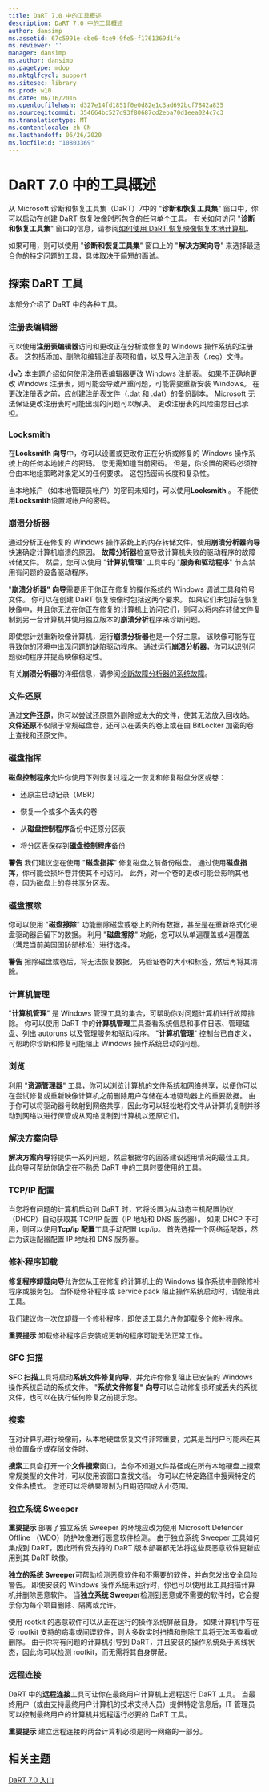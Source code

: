 ```yaml
---
title: DaRT 7.0 中的工具概述
description: DaRT 7.0 中的工具概述
author: dansimp
ms.assetid: 67c5991e-cbe6-4ce9-9fe5-f1761369d1fe
ms.reviewer: ''
manager: dansimp
ms.author: dansimp
ms.pagetype: mdop
ms.mktglfcycl: support
ms.sitesec: library
ms.prod: w10
ms.date: 06/16/2016
ms.openlocfilehash: d327e14fd1851f0e0d82e1c3ad692bcf7842a835
ms.sourcegitcommit: 354664bc527d93f80687cd2eba70d1eea024c7c3
ms.translationtype: MT
ms.contentlocale: zh-CN
ms.lasthandoff: 06/26/2020
ms.locfileid: "10803369"
---
```

# DaRT 7.0 中的工具概述


从 Microsoft 诊断和恢复工具集（DaRT）7中的 "**诊断和恢复工具集**" 窗口中，你可以启动在创建 DaRT 恢复映像时所包含的任何单个工具。 有关如何访问 "**诊断和恢复工具集**" 窗口的信息，请参阅[如何使用 DaRT 恢复映像恢复本地计算机](how-to-recover-local-computers-using-the-dart-recovery-image-dart-7.md)。

如果可用，则可以使用 "**诊断和恢复工具集**" 窗口上的 "**解决方案向导**" 来选择最适合你的特定问题的工具，具体取决于简短的面试。

## 探索 DaRT 工具


本部分介绍了 DaRT 中的各种工具。

### 注册表编辑器

可以使用**注册表编辑器**访问和更改正在分析或修复的 Windows 操作系统的注册表。 这包括添加、删除和编辑注册表项和值，以及导入注册表（.reg）文件。

**小心** 本主题介绍如何使用注册表编辑器更改 Windows 注册表。 如果不正确地更改 Windows 注册表，则可能会导致严重问题，可能需要重新安装 Windows。 在更改注册表之前，应创建注册表文件（.dat 和 .dat）的备份副本。 Microsoft 无法保证更改注册表时可能出现的问题可以解决。 更改注册表的风险由您自己承担。

 

### Locksmith

在**Locksmith 向导**中，你可以设置或更改你正在分析或修复的 Windows 操作系统上的任何本地帐户的密码。 您无需知道当前密码。 但是，你设置的密码必须符合由本地组策略对象定义的任何要求。 这包括密码长度和复杂性。

当本地帐户（如本地管理员帐户）的密码未知时，可以使用**Locksmith** 。 不能使用**Locksmith**设置域帐户的密码。

### 崩溃分析器

通过分析正在修复的 Windows 操作系统上的内存转储文件，使用**崩溃分析器向导**快速确定计算机崩溃的原因。 **故障分析器**检查导致计算机失败的驱动程序的故障转储文件。 然后，您可以使用 "**计算机管理**" 工具中的 "**服务和驱动程序**" 节点禁用有问题的设备驱动程序。

"**崩溃分析器" 向导**需要用于你正在修复的操作系统的 Windows 调试工具和符号文件。 你可以在创建 DaRT 恢复映像时包括这两个要求。 如果它们未包括在恢复映像中，并且你无法在你正在修复的计算机上访问它们，则可以将内存转储文件复制到另一台计算机并使用独立版本的**崩溃分析**程序来诊断问题。

即使您计划重新映像计算机，运行**崩溃分析器**也是一个好主意。 该映像可能存在导致你的环境中出现问题的缺陷驱动程序。 通过运行**崩溃分析器**，你可以识别问题驱动程序并提高映像稳定性。

有关**崩溃分析器**的详细信息，请参阅[诊断故障分析器的系统故障](diagnosing-system-failures-with-crash-analyzer--dart-7.md)。

### 文件还原

通过**文件还原**，你可以尝试还原意外删除或太大的文件，使其无法放入回收站。 **文件还原**不仅限于常规磁盘卷，还可以在丢失的卷上或在由 BitLocker 加密的卷上查找和还原文件。

### 磁盘指挥

**磁盘控制程序**允许你使用下列恢复过程之一恢复和修复磁盘分区或卷：

-   还原主启动记录（MBR）

-   恢复一个或多个丢失的卷

-   从**磁盘控制程序**备份中还原分区表

-   将分区表保存到**磁盘控制程序**备份

**警告** 我们建议您在使用 "**磁盘指挥**" 修复磁盘之前备份磁盘。 通过使用**磁盘指挥**，你可能会损坏卷并使其不可访问。 此外，对一个卷的更改可能会影响其他卷，因为磁盘上的卷共享分区表。

 

### 磁盘擦除

你可以使用 "**磁盘擦除**" 功能删除磁盘或卷上的所有数据，甚至是在重新格式化硬盘驱动器后留下的数据。 利用 "**磁盘擦除**" 功能，您可以从单遍覆盖或4遍覆盖（满足当前美国国防部标准）进行选择。

**警告** 擦除磁盘或卷后，将无法恢复数据。 先验证卷的大小和标签，然后再将其清除。

 

### 计算机管理

"**计算机管理**" 是 Windows 管理工具的集合，可帮助你对问题计算机进行故障排除。 你可以使用 DaRT 中的**计算机管理**工具查看系统信息和事件日志、管理磁盘、列出 autoruns 以及管理服务和驱动程序。 "**计算机管理**" 控制台已自定义，可帮助你诊断和修复可能阻止 Windows 操作系统启动的问题。

### 浏览

利用 "**资源管理器**" 工具，你可以浏览计算机的文件系统和网络共享，以便你可以在尝试修复或重新映像计算机之前删除用户存储在本地驱动器上的重要数据。 由于你可以将驱动器号映射到网络共享，因此你可以轻松地将文件从计算机复制并移动到网络以进行保管或从网络复制到计算机以还原它们。

### 解决方案向导

**解决方案向导**将提供一系列问题，然后根据你的回答建议适用情况的最佳工具。 此向导可帮助你确定在不熟悉 DaRT 中的工具时要使用的工具。

### TCP/IP 配置

当您将有问题的计算机启动到 DaRT 时，它将设置为从动态主机配置协议（DHCP）自动获取其 TCP/IP 配置（IP 地址和 DNS 服务器）。 如果 DHCP 不可用，则可以使用**Tcp/ip 配置**工具手动配置 tcp/ip。 首先选择一个网络适配器，然后为该适配器配置 IP 地址和 DNS 服务器。

### 修补程序卸载

**修复程序卸载向导**允许您从正在修复的计算机上的 Windows 操作系统中删除修补程序或服务包。 当怀疑修补程序或 service pack 阻止操作系统启动时，请使用此工具。

我们建议你一次仅卸载一个修补程序，即使该工具允许你卸载多个修补程序。

**重要提示** 卸载修补程序后安装或更新的程序可能无法正常工作。

 

### SFC 扫描

**SFC 扫描**工具将启动**系统文件修复向导**，并允许你修复阻止已安装的 Windows 操作系统启动的系统文件。 "**系统文件修复" 向导**可以自动修复损坏或丢失的系统文件，也可以在执行任何修复之前提示您。

### 搜索

在对计算机进行映像前，从本地硬盘恢复文件非常重要，尤其是当用户可能未在其他位置备份或存储文件时。

**搜索**工具会打开一个**文件搜索**窗口，当你不知道文件路径或在所有本地硬盘上搜索常规类型的文件时，可以使用该窗口查找文档。 你可以在特定路径中搜索特定的文件名模式。 您还可以将结果限制为日期范围或大小范围。

### 独立系统 Sweeper

**重要提示** 部署了独立系统 Sweeper 的环境应改为使用 Microsoft Defender Offline （WDO）防护映像进行恶意软件检测。 由于独立系统 Sweeper 工具如何集成到 DaRT，因此所有受支持的 DaRT 版本部署都无法将这些反恶意软件更新应用到其 DaRT 映像。

 

**独立的系统 Sweeper**可帮助检测恶意软件和不需要的软件，并向您发出安全风险警告。 即使安装的 Windows 操作系统未运行时，你也可以使用此工具扫描计算机并删除恶意软件。 当**独立系统 Sweeper**检测到恶意或不需要的软件时，它会提示你为每个项目删除、隔离或允许。

使用 rootkit 的恶意软件可以从正在运行的操作系统屏蔽自身。 如果计算机中存在受 rootkit 支持的病毒或间谍软件，则大多数实时扫描和删除工具将无法再查看或删除。 由于你将有问题的计算机引导到 DaRT，并且安装的操作系统处于离线状态，因此你可以检测 rootkit，而无需将其自身屏蔽。

### 远程连接

DaRT 中的**远程连接**工具可让你在最终用户计算机上远程运行 DaRT 工具。 当最终用户（或由支持最终用户计算机的技术支持人员）提供特定信息后，IT 管理员可以控制最终用户的计算机并远程运行必要的 DaRT 工具。

**重要提示** 建立远程连接的两台计算机必须是同一网络的一部分。

 

## 相关主题


[DaRT 7.0 入门](getting-started-with-dart-70-new-ia.md)

 

 





